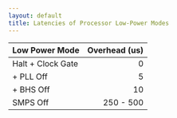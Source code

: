 ```yaml
---
layout: default
title: Latencies of Processor Low-Power Modes
---
```


| Low Power Mode                     | Overhead (us)  |
| ---------------------------------- | --------------:|
| Halt + Clock Gate                  |      0         |
| + PLL Off                          |      5         |
| + BHS Off                          |     10         |
| SMPS Off                           |     250 - 500  |
